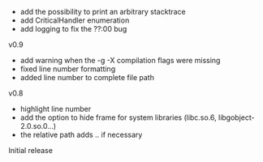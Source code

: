 
  - add the possibility to print an arbitrary stacktrace
  - add CriticalHandler enumeration
  - add logging to fix the ??:00 bug

v0.9
  - add warning when the -g -X compilation flags were missing
  - fixed line number formatting
  - added line number to complete file path

v0.8
  - highlight line number
  - add the option to hide frame for system libraries (libc.so.6, libgobject-2.0.so.0...)
  - the relative path adds .. if necessary

Initial release
